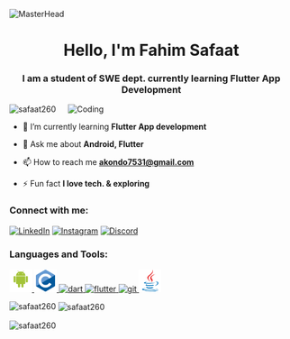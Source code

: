 ![MasterHead](https://i.pinimg.com/originals/e5/4a/fa/e54afabd75adb33464e85f2687b43f87.gif)
<h1 align="center">Hello, I'm Fahim Safaat</h1>
<h3 align="center">I am a student of SWE dept. currently learning Flutter App Development</h3>
<img align="right" alt="Coding" width="400" src="https://gifdb.com/images/high/throwing-computer-498-x-372-gif-3l9y3dmxsty367rs.webp">

<p align="left"> <img src="https://komarev.com/ghpvc/?username=safaat260&label=Profile%20views&color=0e75b6&style=flat" alt="safaat260" /> </p>

- 🌱 I’m currently learning **Flutter App development**

- 💬 Ask me about **Android, Flutter**

- 📫 How to reach me **akondo7531@gmail.com**

- ⚡ Fun fact **I love tech. & exploring**

<h3 align="left">Connect with me:</h3>
<p align="left">
<a href="https://www.linkedin.com/in/safaat-aknada-fahim-319a7a275/" target="blank"><img align="center" src="https://raw.githubusercontent.com/rahuldkjain/github-profile-readme-generator/master/src/images/icons/Social/linked-in-alt.svg" alt="LinkedIn" height="30" width="40" /></a>
<a href="https://instagram.com/fahim_safaat" target="blank"><img align="center" src="https://raw.githubusercontent.com/rahuldkjain/github-profile-readme-generator/master/src/images/icons/Social/instagram.svg" alt="Instagram" height="30" width="40" /></a>
<a href="https://discord.gg/R8pgBJWM" target="blank"><img align="center" src="https://raw.githubusercontent.com/rahuldkjain/github-profile-readme-generator/master/src/images/icons/Social/discord.svg" alt="Discord" height="30" width="40" /></a>
</p>


<h3 align="left">Languages and Tools:</h3>
<p align="left"> <a href="https://developer.android.com" target="_blank" rel="noreferrer"> <img src="https://raw.githubusercontent.com/devicons/devicon/master/icons/android/android-original-wordmark.svg" alt="android" width="40" height="40"/> </a> <a href="https://www.cprogramming.com/" target="_blank" rel="noreferrer"> <img src="https://raw.githubusercontent.com/devicons/devicon/master/icons/c/c-original.svg" alt="c" width="40" height="40"/> </a> <a href="https://dart.dev" target="_blank" rel="noreferrer"> <img src="https://www.vectorlogo.zone/logos/dartlang/dartlang-icon.svg" alt="dart" width="40" height="40"/> </a> <a href="https://flutter.dev" target="_blank" rel="noreferrer"> <img src="https://www.vectorlogo.zone/logos/flutterio/flutterio-icon.svg" alt="flutter" width="40" height="40"/> </a> <a href="https://git-scm.com/" target="_blank" rel="noreferrer"> <img src="https://www.vectorlogo.zone/logos/git-scm/git-scm-icon.svg" alt="git" width="40" height="40"/> </a> <a href="https://www.java.com" target="_blank" rel="noreferrer"> <img src="https://raw.githubusercontent.com/devicons/devicon/master/icons/java/java-original.svg" alt="java" width="40" height="40"/> </a> </p>

<p><img align="left" src="https://github-readme-stats.vercel.app/api/top-langs?username=safaat260&show_icons=true&locale=en&layout=compact" alt="safaat260" /></p>

<p>&nbsp;<img align="center" src="https://github-readme-stats.vercel.app/api?username=safaat260&show_icons=true&locale=en" alt="safaat260" /></p>

<p><img align="center" src="https://github-readme-streak-stats.herokuapp.com/?user=safaat260&" alt="safaat260" /></p>

